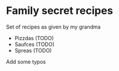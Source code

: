 # Family secret recipes

Set of recipes as given by my grandma 

- Pizzdas (TODO)
- Saufces (TODO)
- Spreas (TODO)

Add some typos